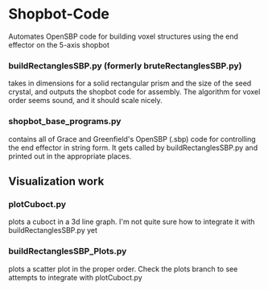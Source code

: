 # Shopbot-Code
Automates OpenSBP code for building voxel structures using the end effector on the 5-axis shopbot



### buildRectanglesSBP.py (formerly bruteRectanglesSBP.py)
takes in dimensions for a solid rectangular prism and the size of the seed crystal, and outputs the shopbot code for assembly. The algorithm for voxel order seems sound, and it should scale nicely. 

### shopbot_base_programs.py 
contains all of Grace and Greenfield's OpenSBP (.sbp) code for controlling the end effector in string form. It gets called by buildRectanglesSBP.py and printed out in the appropriate places.



## Visualization work

### plotCuboct.py
plots a cuboct in a 3d line graph. I'm not quite sure how to integrate it with buildRectanglesSBP.py yet

### buildRectanglesSBP_Plots.py
plots a scatter plot in the proper order. Check the plots branch to see attempts to integrate with plotCuboct.py
